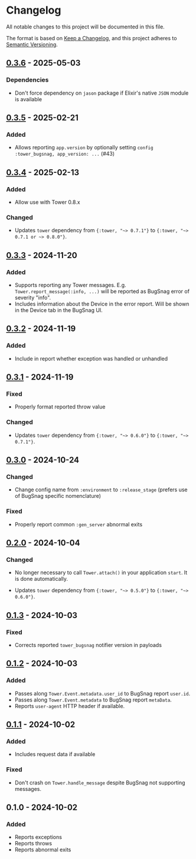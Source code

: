 # Changelog

All notable changes to this project will be documented in this file.

The format is based on [Keep a Changelog](https://keepachangelog.com/en/1.1.0/),
and this project adheres to [Semantic Versioning](https://semver.org/spec/v2.0.0.html).

## [0.3.6] - 2025-05-03

### Dependencies

- Don't force dependency on `jason` package if Elixir's native `JSON` module is available

## [0.3.5] - 2025-02-21

### Added

- Allows reporting `app.version` by optionally setting `config :tower_bugsnag, app_version: ...` (#43)

## [0.3.4] - 2025-02-13

### Added

- Allow use with Tower 0.8.x

### Changed

- Updates `tower` dependency from `{:tower, "~> 0.7.1"}` to `{:tower, "~> 0.7.1 or ~> 0.8.0"}`.

## [0.3.3] - 2024-11-20

### Added

- Supports reporting any Tower messages. E.g. `Tower.report_message(:info, ...)` will be reported as BugSnag error of severity "info".
- Includes information about the Device in the error report. Will be shown in the Device tab in the BugSnag UI.

## [0.3.2] - 2024-11-19

### Added

- Include in report whether exception was handled or unhandled

## [0.3.1] - 2024-11-19

### Fixed

- Properly format reported throw value

### Changed

- Updates `tower` dependency from `{:tower, "~> 0.6.0"}` to `{:tower, "~> 0.7.1"}`.

## [0.3.0] - 2024-10-24

### Changed

- Change config name from `:environment` to `:release_stage` (prefers use of BugSnag specific nomenclature)

### Fixed

- Properly report common `:gen_server` abnormal exits

## [0.2.0] - 2024-10-04

### Changed

- No longer necessary to call `Tower.attach()` in your application `start`. It is done
automatically.

- Updates `tower` dependency from `{:tower, "~> 0.5.0"}` to `{:tower, "~> 0.6.0"}`.

## [0.1.3] - 2024-10-03

### Fixed

- Corrects reported `tower_bugsnag` notifier version in payloads

## [0.1.2] - 2024-10-03

### Added

- Passes along `Tower.Event.metadata.user_id` to BugSnag report `user.id`.
- Passes along `Tower.Event.metadata` to BugSnag report `metaData`.
- Reports `user-agent` HTTP header if available.

## [0.1.1] - 2024-10-02

### Added

- Includes request data if available

### Fixed

- Don't crash on `Tower.handle_message` despite BugSnag not supporting messages.

## 0.1.0 - 2024-10-02

### Added

- Reports exceptions
- Reports throws
- Reports abnormal exits

[0.3.6]: https://github.com/mimiquate/tower_bugsnag/compare/v0.3.5...v0.3.6/
[0.3.5]: https://github.com/mimiquate/tower_bugsnag/compare/v0.3.4...v0.3.5/
[0.3.4]: https://github.com/mimiquate/tower_bugsnag/compare/v0.3.3...v0.3.4/
[0.3.3]: https://github.com/mimiquate/tower_bugsnag/compare/v0.3.2...v0.3.3/
[0.3.2]: https://github.com/mimiquate/tower_bugsnag/compare/v0.3.1...v0.3.2/
[0.3.1]: https://github.com/mimiquate/tower_bugsnag/compare/v0.3.0...v0.3.1/
[0.3.0]: https://github.com/mimiquate/tower_bugsnag/compare/v0.2.0...v0.3.0/
[0.2.0]: https://github.com/mimiquate/tower_bugsnag/compare/v0.1.3...v0.2.0/
[0.1.3]: https://github.com/mimiquate/tower_bugsnag/compare/v0.1.2...v0.1.3/
[0.1.2]: https://github.com/mimiquate/tower_bugsnag/compare/v0.1.1...v0.1.2/
[0.1.1]: https://github.com/mimiquate/tower_bugsnag/compare/v0.1.0...v0.1.1/
